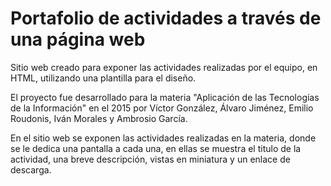 # Portafolio de actividades a través de una página web
Sitio web creado para exponer las actividades realizadas por el equipo, en HTML, utilizando una plantilla para el diseño.

El proyecto fue desarrollado para la materia "Aplicación de las Tecnologías de la Información" en el 2015 por Víctor González, Álvaro Jiménez, Emilio Roudonis, Iván Morales y Ambrosio García.

En el sitio web se exponen las actividades realizadas en la materia, donde se le dedica una pantalla a cada una, en ellas se muestra el titulo de la actividad, una breve descripción, vistas en miniatura y un enlace de descarga.
